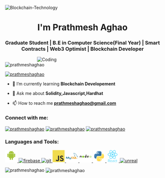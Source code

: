 ![Blockchain-Technology](https://github.com/prathmeshaghao/prathmeshaghao/assets/89900988/6d6a9105-ef2a-4c1c-a4c8-225fdaba8a87)

<h1 align="center">I'm Prathmesh Aghao</h1>
<h3 align="center">Graduate Student | B.E in Computer Science(Final Year) | Smart Contracts | Web3 Optimist | Blockchain Developer</h3>
<img align="right" alt="Coding" width="400" src="https://i0.wp.com/wiobyrne.com/wp-content/uploads/2018/07/GleamingReflectingCricket.gif?ssl=1">

<p align="left"> <img src="https://komarev.com/ghpvc/?username=prathmeshaghao&label=Profile%20views&color=0e75b6&style=flat" alt="prathmeshaghao" /> </p>

<p align="left"> <a href="https://twitter.com/prathmeshaghao" target="blank"><img src="https://img.shields.io/twitter/follow/prathmeshaghao?logo=twitter&style=for-the-badge" alt="prathmeshaghao" /></a> </p>

- 🌱 I’m currently learning **Blockchain Developement**

- 💬 Ask me about **Solidity,Javascript,Hardhat**

- 📫 How to reach me **prathmeshaghao@gmail.com**

<h3 align="left">Connect with me:</h3>
<p align="left">
<a href="https://twitter.com/prathmeshaghao" target="blank"><img align="center" src="https://raw.githubusercontent.com/rahuldkjain/github-profile-readme-generator/master/src/images/icons/Social/twitter.svg" alt="prathmeshaghao" height="30" width="40" /></a>
<a href="https://linkedin.com/in/prathmeshaghao" target="blank"><img align="center" src="https://raw.githubusercontent.com/rahuldkjain/github-profile-readme-generator/master/src/images/icons/Social/linked-in-alt.svg" alt="prathmeshaghao" height="30" width="40" /></a>
<a href="https://www.hackerrank.com/prathmeshaghao" target="blank"><img align="center" src="https://raw.githubusercontent.com/rahuldkjain/github-profile-readme-generator/master/src/images/icons/Social/hackerrank.svg" alt="prathmeshaghao" height="30" width="40" /></a>
</p>

<h3 align="left">Languages and Tools:</h3>
<p align="left"> <a href="https://developer.android.com" target="_blank" rel="noreferrer"> <img src="https://raw.githubusercontent.com/devicons/devicon/master/icons/android/android-original-wordmark.svg" alt="android" width="40" height="40"/> </a> <a href="https://firebase.google.com/" target="_blank" rel="noreferrer"> <img src="https://www.vectorlogo.zone/logos/firebase/firebase-icon.svg" alt="firebase" width="40" height="40"/> </a> <a href="https://git-scm.com/" target="_blank" rel="noreferrer"> <img src="https://www.vectorlogo.zone/logos/git-scm/git-scm-icon.svg" alt="git" width="40" height="40"/> </a> <a href="https://developer.mozilla.org/en-US/docs/Web/JavaScript" target="_blank" rel="noreferrer"> <img src="https://raw.githubusercontent.com/devicons/devicon/master/icons/javascript/javascript-original.svg" alt="javascript" width="40" height="40"/> </a> <a href="https://www.mysql.com/" target="_blank" rel="noreferrer"> <img src="https://raw.githubusercontent.com/devicons/devicon/master/icons/mysql/mysql-original-wordmark.svg" alt="mysql" width="40" height="40"/> </a> <a href="https://nodejs.org" target="_blank" rel="noreferrer"> <img src="https://raw.githubusercontent.com/devicons/devicon/master/icons/nodejs/nodejs-original-wordmark.svg" alt="nodejs" width="40" height="40"/> </a> <a href="https://www.python.org" target="_blank" rel="noreferrer"> <img src="https://raw.githubusercontent.com/devicons/devicon/master/icons/python/python-original.svg" alt="python" width="40" height="40"/> </a> <a href="https://reactjs.org/" target="_blank" rel="noreferrer"> <img src="https://raw.githubusercontent.com/devicons/devicon/master/icons/react/react-original-wordmark.svg" alt="react" width="40" height="40"/> </a> <a href="https://unrealengine.com/" target="_blank" rel="noreferrer"> <img src="https://raw.githubusercontent.com/kenangundogan/fontisto/036b7eca71aab1bef8e6a0518f7329f13ed62f6b/icons/svg/brand/unreal-engine.svg" alt="unreal" width="40" height="40"/> </a> </p>

<p><img align="left" src="https://github-readme-stats.vercel.app/api/top-langs?username=prathmeshaghao&show_icons=true&locale=en&layout=compact" alt="prathmeshaghao" /></p>

<p>&nbsp;<img align="center" src="https://github-readme-stats.vercel.app/api?username=prathmeshaghao&show_icons=true&locale=en" alt="prathmeshaghao" /></p>


